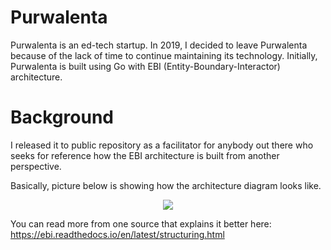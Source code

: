 # Purwalenta

Purwalenta is an ed-tech startup. In 2019, I decided to leave Purwalenta because of the lack of time to continue maintaining its technology. Initially, Purwalenta is built using Go with EBI (Entity-Boundary-Interactor) architecture.

# Background

I released it to public repository as a facilitator for anybody out there who seeks for reference how the EBI architecture is built from another perspective.

Basically, picture below is showing how the architecture diagram looks like.

<p align="center">
    <img src="https://user-images.githubusercontent.com/14908455/81495109-0f916700-92d8-11ea-96cf-0eaded01114b.png"/>
</p>

You can read more from one source that explains it better here: https://ebi.readthedocs.io/en/latest/structuring.html
